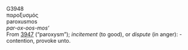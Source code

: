 G3948  
παροξυσμός  
paroxusmos  
*par-ox-oos-mos‘*  
From [3947](g3947) (“paroxysm”); *incitement* (to good), or *dispute*
(in anger): - contention, provoke unto.  
